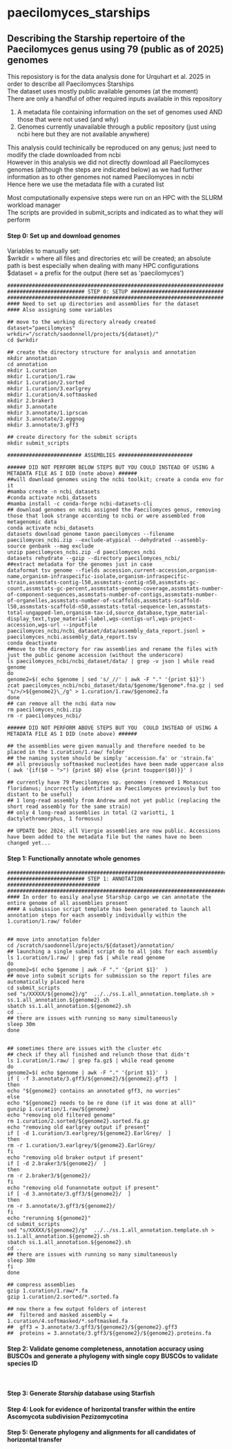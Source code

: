 # paecilomyces_starships
## Describing the Starship repertoire of the Paecilomyces genus using 79 (public as of 2025) genomes

This reposistory is for the data analysis done for Urquhart et al. 2025 in order to describe all Paecilomyces Starships <br/>
The dataset uses mostly public available genomes (at the moment) <br/>
There are only a handful of other required inputs available in this repository <br/>
  1. A metadata file containing information on the set of genomes used AND those that were not used (and why) <br/>
  2. Genomes currently unavailable through a public repository (just using ncbi here but they are not available anywhere)

This analysis could techinically be reproduced on any genus; just need to modify the clade downloaded from ncbi <br/>
However in this analysis we did not directly download all Paecilomyces genomes (although the steps are indicated below) as we had further information as to other genomes not named Paecilomyces in ncbi <br/>
Hence here we use the metadata file with a curated list

Most computationally expensive steps were run on an HPC with the SLURM workload manager <br/>
The scripts are provided in submit_scripts and indicated as to what they will perform

#### Step 0: Set up and download genomes
Variables to manually set: <br/>
  $wrkdir = where all files and directories etc will be created; an absolute path is best especially when dealing with many HPC configurations
  $dataset = a prefix for the output (here set as 'paecilomyces')
```
######################################################################
######################### STEP 0: SETUP ##############################
######################################################################
#### Need to set up directories and assemblies for the dataset
#### Also assigning some variables

## move to the working directory already created
dataset="paecilomyces"
wrkdir="/scratch/saodonnell/projects/${dataset}/"
cd $wrkdir

## create the directory structure for analysis and annotation
mkdir annotation
cd annotation
mkdir 1.curation
mkdir 1.curation/1.raw
mkdir 1.curation/2.sorted
mkdir 1.curation/3.earlgrey
mkdir 1.curation/4.softmasked
mkdir 2.braker3
mkdir 3.annotate
mkdir 3.annotate/1.iprscan
mkdir 3.annotate/2.eggnog
mkdir 3.annotate/3.gff3

## create directory for the submit scripts
mkdir submit_scripts

######################## ASSEMBLIES ########################

###### DID NOT PERFORM BELOW STEPS BUT YOU COULD INSTEAD OF USING A METADATA FILE AS I DID (note above) ######
##will download genomes using the ncbi toolkit; create a conda env for it
#mamba create -n ncbi_datasets
#conda activate ncbi_datasets
#mamba install -c conda-forge ncbi-datasets-cli
## download genomes on ncbi assigned the Paecilomyces genus, removing those that look strange according to ncbi or were assembled from metagenomic data
conda activate ncbi_datasets
datasets download genome taxon paecilomyces --filename paecilomyces_ncbi.zip --exclude-atypical --dehydrated --assembly-source genbank --mag exclude
unzip paecilomyces_ncbi.zip -d paecilomyces_ncbi
datasets rehydrate --gzip --directory paecilomyces_ncbi/
##extract metadata for the genomes just in case
dataformat tsv genome --fields accession,current-accession,organism-name,organism-infraspecific-isolate,organism-infraspecific-strain,assmstats-contig-l50,assmstats-contig-n50,assmstats-gc-count,assmstats-gc-percent,assmstats-genome-coverage,assmstats-number-of-component-sequences,assmstats-number-of-contigs,assmstats-number-of-organelles,assmstats-number-of-scaffolds,assmstats-scaffold-l50,assmstats-scaffold-n50,assmstats-total-sequence-len,assmstats-total-ungapped-len,organism-tax-id,source_database,type_material-display_text,type_material-label,wgs-contigs-url,wgs-project-accession,wgs-url --inputfile paecilomyces_ncbi/ncbi_dataset/data/assembly_data_report.jsonl > paecilomyces_ncbi.assembly_data_report.tsv
conda deactivate
##move to the directory for raw assemblies and rename the files with just the public genome accession (without the underscore)
ls paecilomyces_ncbi/ncbi_dataset/data/ | grep -v json | while read genome
do
genome2=$( echo $genome | sed 's/_//' | awk -F "." '{print $1}')
zcat paecilomyces_ncbi/ncbi_dataset/data/$genome/$genome*.fna.gz | sed "s/>/>${genome2}\_/g" > 1.curation/1.raw/$genome2.fa
done
## can remove all the ncbi data now
rm paecilomyces_ncbi.zip
rm -r paecilomyces_ncbi/

###### DID NOT PERFORM ABOVE STEPS BUT YOU  COULD INSTEAD OF USING A METADATA FILE AS I DID (note above) ######

## the assemblies were given manually and therefore needed to be placed in the 1.curation/1.raw/ folder
## the naming system should be simply 'accession.fa' or 'strain.fa'
## all previously softmasked nucleotides have been made uppercase also ( awk '{if($0 ~ ">") {print $0} else {print toupper($0)}}' )

## currently have 79 Paecilomyces sp. genomes (removed 1 Monascus floridanus; incorrectly identified as Paecilomyces previously but too distant to be useful)
## 1 long-read assembly from Andrew and not yet public (replacing the short read assembly for the same strain)
## only 4 long-read assemblies in total (2 variotti, 1 dactylethromorphus, 1 formosus)

## UPDATE Dec 2024; all Viergie assemblies are now public. Accessions have been added to the metadata file but the names have no been changed yet...
```


#### Step 1: Functionally annotate whole genomes

```
###########################################################################
######################### STEP 1: ANNOTATION ##############################
###########################################################################
#### In order to easily analyse Starship cargo we can annotate the entire genome of all assemblies present
#### A submission script template has been generated to launch all annotation steps for each assembly individually within the 1.curation/1.raw/ folder


## move into annotation folder
cd /scratch/saodonnell/projects/${dataset}/annotation/
## launching a single submit script do to all jobs for each assembly
ls 1.curation/1.raw/ | grep fa$ | while read genome
do
genome2=$( echo $genome | awk -F "." '{print $1}'  )
## move into submit scripts for submission so the report files are automatically placed here
cd submit_scripts
sed "s/XXXXX/${genome2}/g"  ../../ss.1.all_annotation.template.sh > ss.1.all_annotation.${genome2}.sh
sbatch ss.1.all_annotation.${genome2}.sh
cd ..
## there are issues with running so many simultaneously
sleep 30m
done


## sometimes there are issues with the cluster etc
## check if they all finished and relunch those that didn't
ls 1.curation/1.raw/ | grep fa.gz$ | while read genome
do
genome2=$( echo $genome | awk -F "." '{print $1}'  )
if [ -f 3.annotate/3.gff3/${genome2}/${genome2}.gff3  ]
then
echo "${genome2} contains an annotated gff3, no worries"
else
echo "${genome2} needs to be re done (if it was done at all)"
gunzip 1.curation/1.raw/${genome}
echo "removing old filtered genome"
rm 1.curation/2.sorted/${genome2}.sorted.fa.gz
echo "removing old earlgrey output if present"
if [ -d 1.curation/3.earlgrey/${genome2}.EarlGrey/  ]
then
rm -r 1.curation/3.earlgrey/${genome2}.EarlGrey/
fi
echo "removing old braker output if present"
if [ -d 2.braker3/${genome2}/  ]
then
rm -r 2.braker3/${genome2}/
fi
echo "removing old funannotate output if present"
if [ -d 3.annotate/3.gff3/${genome2}/  ]
then
rm -r 3.annotate/3.gff3/${genome2}/
fi
echo "rerunning ${genome2}"
cd submit_scripts
sed "s/XXXXX/${genome2}/g"  ../../ss.1.all_annotation.template.sh > ss.1.all_annotation.${genome2}.sh
sbatch ss.1.all_annotation.${genome2}.sh
cd ..
## there are issues with running so many simultaneously
sleep 30m
fi
done

## compress assemblies
gzip 1.curation/1.raw/*.fa
gzip 1.curation/2.sorted/*.sorted.fa

## now there a few output folders of interest
## 	filtered and masked assembly = 1.curation/4.softmasked/*.softmasked.fa
## 	gff3 = 3.annotate/3.gff3/${genome2}/${genome2}.gff3
## 	proteins = 3.annotate/3.gff3/${genome2}/${genome2}.proteins.fa

```

#### Step 2: Validate genome completeness, annotation accuracy using BUSCOs and generate a phylogeny with single copy BUSCOs to validate species ID

```


```

#### Step 3: Generate <i>Starship</i> database using Starfish

#### Step 4: Look for evidence of horizontal transfer within the entire Ascomycota subdivision Pezizomycotina

#### Step 5: Generate phylogeny and alignments for all candidates of horizontal transfer
